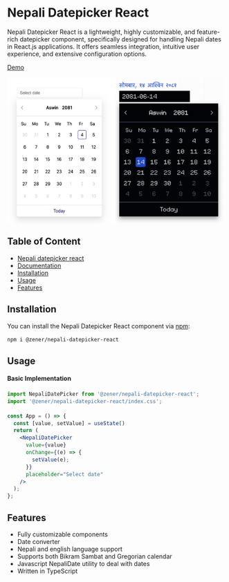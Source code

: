 # Nepali Datepicker React

Nepali Datepicker React is a lightweight, highly customizable, and feature-rich datepicker component, specifically designed for handling Nepali dates in React.js applications. It offers seamless integration, intuitive user experience, and extensive configuration options.

<a href="https://nepali-datepicker-react.ojhabikash.com.np/">Demo</a>

<div style="display:flex; flex-direction:row; flex-wrap:wrap;"><img src="/images/nepali-datepicker-react.png" alt="Minimal Example" style="max-width:250px"/> <img src="/images/nepali-datepicker-react-custom.png" alt="Minimal Example" style="max-width:250px"/></div>

## Table of Content
- [Nepali datepicker react](#nepali-datepicker-react)
- [Documentation](https://nepali-datepicker-react.ojhabikash.com.np/docs/quick-setup)
- [Installation](#installation)
- [Usage](#usage)
- [Features](#Features)

## Installation

You can install the Nepali Datepicker React component via [npm](https://www.npmjs.com/):

```bash
npm i @zener/nepali-datepicker-react
```
## Usage

#### Basic Implementation

```jsx
import NepaliDatePicker from '@zener/nepali-datepicker-react';
import '@zener/nepali-datepicker-react/index.css';

const App = () => {
  const [value, setValue] = useState()
  return (
    <NepaliDatePicker
      value={value}
      onChange={(e) => {
        setValue(e);
      }}
      placeholder="Select date"
    />
  );
};
```


## Features
- Fully customizable components
- Date converter
- Nepali and english language support
- Supports both Bikram Sambat and Gregorian calendar
- Javascript NepaliDate utility to deal with dates
- Written in TypeScript
